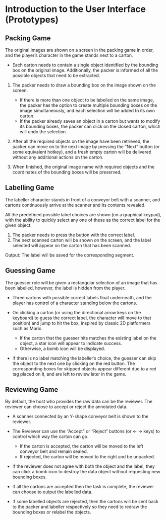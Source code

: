 # Introduction to the User Interface (Prototypes)

## Packing Game
The original images are shown on a screen in the packing game in order, and the player’s character in the game stands next to a carton.

- Each carton needs to contain a single object identified by the bounding box on the original image. Additionally, the packer is informed of all the possible objects that need to be extracted.
1.  The packer needs to draw a bounding box on the image shown on the screen. 
    - If there is more than one object to be labelled on the same image, the packer has the option to create multiple bounding boxes on the image simultaneously, and each selection will be added to its own carton.
    - If the packer already saves an object in a carton but wants to modify its bounding boxes, the packer can click on the closed carton, which will undo the selection.

2. After all the required objects on the image have been retrieved, the packer can move on to the next image by pressing the “Next” button (or some equivalent hotkey), and a
fresh empty carton will be delivered without any additional actions on the carton.

3. When finished, the original image name with required objects and the coordinates of the bounding boxes will be preserved.


## Labelling Game

The labeller character stands in front of a conveyor belt with a scanner, and cartons continuously arrive at the scanner and its contents revealed.

All the predefined possible label choices are shown (on a graphical keypad), with the ability to quickly select any one of these as the correct label for the given object.

1. The packer needs to press the button with the correct label.
2. The next scanned carton will be shown on the screen, and the label selected will appear on the carton that has been scanned.

Output: The label will be saved for the corresponding segment.

## Guessing Game

The guesser role will be given a rectangular selection of an image that has been labelled, however, the label is hidden from the player.

- Three cartons with possible correct labels float underneath, and the player has control of a character standing below the cartons. 
- On clicking a carton (or using the directional arrow keys on the keyboard) to guess the correct label, the character will move to that position) and jump to hit the box, inspired by classic 2D platformers such as Mario. 
    - If the carton that the guesser hits matches the existing label on the object, a star icon will appear to indicate success. 
    - Otherwise, a bomb icon will be displayed. 

- If there is no label matching the labeller’s choice, the guesser can skip the object to the next one by clicking on the red button. The corresponding boxes for skipped objects appear different due to a red tag placed on it, and are left to review later in the game.


## Reviewing Game

 By default, the host who provides the raw data can be the reviewer. The reviewer can choose to accept or reject the annotated data.

- A scanner connected by an Y-shape conveyor belt is shown
to the reviewer. 

- The Reviewer can use the “Accept” or “Reject” buttons (or <- -> keys) to control which way the carton can go. 
    - If the carton is accepted, the carton will be moved to the left conveyor belt and remain sealed.
    - If rejected, the carton will be moved to the right and be unpacked.

- If the reviewer does not agree with both the object and the label, they can click a bomb icon to destroy the data object without requesting new bounding boxes.

- If all the cartons are accepted then the task is complete, the reviewer can choose to output the labelled data. 

- If some labelled objects are rejected, then the cartons will be sent back to the packer and labeller respectively so they need to redraw the bounding boxes or relabel the objects. 


